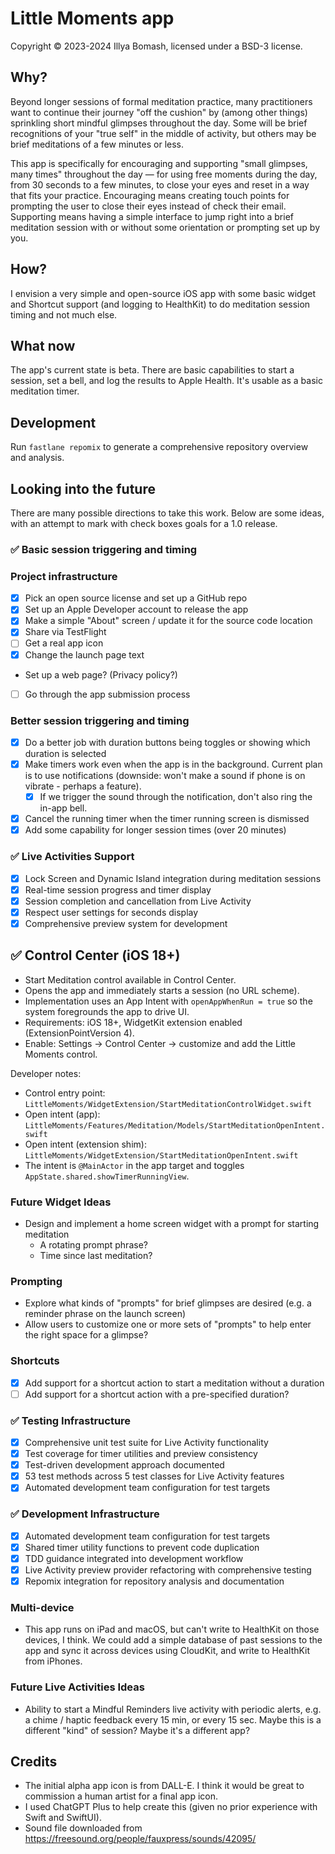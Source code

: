 # Little Moments app

Copyright © 2023-2024 Illya Bomash, licensed under a BSD-3 license.

## Why?

Beyond longer sessions of formal meditation practice, many practitioners want to continue their journey "off the cushion" by (among other things) sprinkling short mindful glimpses throughout the day. Some will be brief recognitions of your "true self" in the middle of activity, but others may be brief meditations of a few minutes or less.

This app is specifically for encouraging and supporting "small glimpses, many times" throughout the day — for using free moments during the day, from 30 seconds to a few minutes, to close your eyes and reset in a way that fits your practice. Encouraging means creating touch points for prompting the user to close their eyes instead of check their email. Supporting means having a simple interface to jump right into a brief meditation session with or without some orientation or prompting set up by you.

## How?

I envision a very simple and open-source iOS app with some basic widget and Shortcut support (and logging to HealthKit) to do meditation session timing and not much else.

## What now

The app's current state is beta. There are basic capabilities to start a session, set a bell, and log the results to Apple Health. It's usable as a basic meditation timer.

## Development

Run `fastlane repomix` to generate a comprehensive repository overview and analysis.

## Looking into the future

There are many possible directions to take this work. Below are some ideas, with an attempt to mark with check boxes goals for a 1.0 release.

### ✅ Basic session triggering and timing

### Project infrastructure

- [x] Pick an open source license and set up a GitHub repo
- [x] Set up an Apple Developer account to release the app
- [x] Make a simple "About" screen / update it for the source code location
- [x] Share via TestFlight
- [ ] Get a real app icon
- [x] Change the launch page text
- Set up a web page? (Privacy policy?)
- [ ] Go through the app submission process

### Better session triggering and timing

- [x] Do a better job with duration buttons being toggles or showing which duration is selected
- [x] Make timers work even when the app is in the background. Current plan is to use notifications (downside: won't make a sound if phone is on vibrate - perhaps a feature).
  - [x] If we trigger the sound through the notification, don't also ring the in-app bell.
- [x] Cancel the running timer when the timer running screen is dismissed
- [x] Add some capability for longer session times (over 20 minutes)

### ✅ Live Activities Support

- [x] Lock Screen and Dynamic Island integration during meditation sessions
- [x] Real-time session progress and timer display
- [x] Session completion and cancellation from Live Activity
- [x] Respect user settings for seconds display
- [x] Comprehensive preview system for development

## ✅ Control Center (iOS 18+)

- Start Meditation control available in Control Center.
- Opens the app and immediately starts a session (no URL scheme).
- Implementation uses an App Intent with `openAppWhenRun = true` so the system foregrounds the app to drive UI.
- Requirements: iOS 18+, WidgetKit extension enabled (ExtensionPointVersion 4).
- Enable: Settings → Control Center → customize and add the Little Moments control.

Developer notes:
- Control entry point: `LittleMoments/WidgetExtension/StartMeditationControlWidget.swift`
- Open intent (app): `LittleMoments/Features/Meditation/Models/StartMeditationOpenIntent.swift`
- Open intent (extension shim): `LittleMoments/WidgetExtension/StartMeditationOpenIntent.swift`
- The intent is `@MainActor` in the app target and toggles `AppState.shared.showTimerRunningView`.

### Future Widget Ideas

- Design and implement a home screen widget with a prompt for starting meditation
  - A rotating prompt phrase?
  - Time since last meditation?

### Prompting

- Explore what kinds of "prompts" for brief glimpses are desired (e.g. a reminder phrase on the launch screen)
- Allow users to customize one or more sets of "prompts" to help enter the right space for a glimpse?

### Shortcuts

- [x] Add support for a shortcut action to start a meditation without a duration
- [ ] Add support for a shortcut action with a pre-specified duration?

### ✅ Testing Infrastructure

- [x] Comprehensive unit test suite for Live Activity functionality
- [x] Test coverage for timer utilities and preview consistency
- [x] Test-driven development approach documented
- [x] 53 test methods across 5 test classes for Live Activity features
- [x] Automated development team configuration for test targets

### ✅ Development Infrastructure

- [x] Automated development team configuration for test targets
- [x] Shared timer utility functions to prevent code duplication
- [x] TDD guidance integrated into development workflow
- [x] Live Activity preview provider refactoring with comprehensive testing
- [x] Repomix integration for repository analysis and documentation

### Multi-device

- This app runs on iPad and macOS, but can't write to HealthKit on those devices, I think. We could add a simple database of past sessions to the app and sync it across devices using CloudKit, and write to HealthKit from iPhones.

### Future Live Activities Ideas

- Ability to start a Mindful Reminders live activity with periodic alerts, e.g. a chime / haptic feedback every 15 min, or every 15 sec. Maybe this is a different "kind" of session? Maybe it's a different app?

## Credits

- The initial alpha app icon is from DALL-E. I think it would be great to commission a human artist for a final app icon.
- I used ChatGPT Plus to help create this (given no prior experience with Swift and SwiftUI).
- Sound file downloaded from https://freesound.org/people/fauxpress/sounds/42095/
